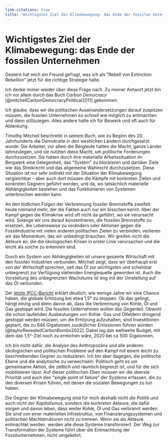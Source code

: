 ```yaml
---
link-citations: true
title: "Wichtigstes Ziel der Klimabewegung: das Ende der fossilen Unternehmen"
---
```


# Wichtigstes Ziel der Klimabewegung: das Ende der fossilen Unternehmen


Gestern hat mich ein Freund gefragt, was ich als "Rebell von Extinction Rebellion" jetzt für die richtige Strategie halte.

Ich denke immer wieder über diese Frage nach. Zu meiner Antwort jetzt bin ich vor allem durch das Buch *Carbon Democracy* [@mitchellCarbonDemocracyPolitical2011] gekommen. 

Ich glaube, dass wir die politischen Auseinandersetzungen darauf zuspitzen müssen, die fossilen Unternehmen so schnell wie möglich zu entmachten und dann stillzulegen. Alles andere halte ich für Beiwerk und oft auch für Ablenkung.

Timothy Mitchell beschreibt in seinem Buch, wie zu Beginn des 20. Jahrhunderts die Demokratie in den westlichen Ländern durchgesetzt wurde: Die Arbeiter, vor allem die Bergleute hatten die Macht, ganze Länder lahmzulegen, und sie nutzten diese Macht, um politische Forderungen durchzusetzen. Sie hatten durch ihre materielle Arbeitssituation im Bergwerk eine Gelegenheit, das "System" zu blockieren und darüber Ziele wie das Streikrecht und das allgemeine Wahlrecht durchzusetzen. Diese Situation ist nur sehr indirekt mit der Situation der Klimabewegung vergleichbar – aber auch dort müssen die Kämpfe mit konkreten Zielen und konkreten Gegnern geführt werden, und da, wo tatsächlich materielle Abhängigkeiten bestehen und das Funktionieren von Systemen unterbrochen werden kann. 

An den tödlichen Folgen der Verbrennung fossiler Brennstoffe zweifelt heute niemand mehr, der die Fakten auch nur ein bisschen kennt. Aber der Kampf gegen die Klimakrise wird oft nicht da geführt, wo sie verursacht wird. Solange wir uns darauf konzentrieren, die fossilen Brennstoffe zu ersetzen, die Lebensweise zu verändern oder Aktionen gegen die Fossilindustrie mit vielen anderen politischen Zielen zu verbinden, verlieren wir das Momentum, das wir unbedingt brauchen. Wir greifen nicht die Akteure an, die die ökologischen Krisen in erster Linie verursachen und die leicht als solche zu erkennen sind. 

Durch ein System von Abhängigkeiten ist unsere gesamte Wirtschaft mit den fossilen Industrien verbunden. Mitchell zeigt, dass wir überhaupt erst von *der Wirtschaft* sprechen, seit das Öl zur wichtigsten und scheinbar unbegrenzt zur Verfügung stehenden Energiequelle geworden ist. Auch die Vorstellung des unbegrenzten Wachstums ist eng mit der Umstellung auf das Öl verbunden. 

Der [letzte IPCC-Bericht](https://www.ipcc.ch/assessment-report/ar6/ "Sixth Assessment Report — IPCC") erklärt deutlich, wie wenige Jahre wir eine Chance haben, die globale Erhitzung bei etwa 1,5° zu stoppen. Ob das gelingt, hängt einzig und allein davon ab, dass die Verbrennung von Kohle, Öl und Gas gestoppt wird. Die fossilen Unternehmen wollen das Gegenteil. Obwohl die schon laufenden Ausbeutungen von Kohle- Gas und Ölfeldern dringend gestoppt werden müssen, um die Erhitzung aufzuhalten, sind Investitionen geplant, die zu 646 Gigatonnen zusätzlicher Emissionen führen würden [@taylorRevealedCarbonBombs2022]. Dabei lag das weltweite Budget, mit dem das 1,5°-Ziel noch zu erreichen wäre, 2020 bei ca 500 Gigatonnen. 

Ich bin nicht dafür, die Analyse des Anthropozäns und alle anderen ökologischen und politischen Probleme auf den Kampf mit einem leicht zu beschreibenden Gegner zu reduzieren. Ich bin aber dagegen, die politische Ebene und die analytische zu verwechseln. Politisch geht es um gemeinsame Aktion, die zeitlich und räumlich begrenzt ist, und für die sich mobilisieren lässt. Auf dieser politischen Eben müssen wir die oberste Priorität und auch den "single point of failure" der Systeme erfassen, die zu den diversen Krisen führen, mit denen die sozialen Bewegungen zu tun haben. 

Die Gegner der Klimabewegung sind für mich deshalb nicht *die Politik* und auch nicht *der Kapitalismus*, sondern die konkreten Akteure, die dafür sorgen und davon leben, dass weiter Kohle, Öl und Gas verbrannt werden. Sie sind von einer materiellen Infrastruktur, von Finanzierungssystemen und politischen Machtstrukturen nicht zu trennen. Wenn sie als Akteure entmachtet werden, werden alle diese Systeme transformiert. Der Weg zur Transformation der Systeme führt über die Entmachtung der Fossilunternehmen, nicht umgekehrt. 